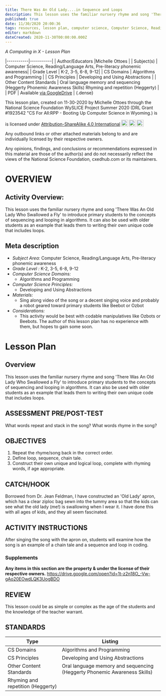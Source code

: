 ```yaml
---
title: There Was An Old Lady....in Sequence and Loops
description: This lesson uses the familiar nursery rhyme and song 'There Was An Old Lady Who Swallowed a Fly' to introduce primary students to the concepts of sequencing and looping in algorithms. It can also be used with older students as an example that leads them to writing their own unique code that includes loops.
published: true
date: 11/30/2020 20:00:36
tags: resources, lesson plan, computer science, Computer Science, Reading/Language Arts, Pre-literacy phonemic awareness 
editor: markdown
dateCreated: 2020-11-30T00:00:00.000Z
---
```

*A Computing in X - Lesson Plan*

|-----------|-----------|
| Author/Educators |Michelle Ottoes |
| Subject(s) | Computer Science, Reading/Language Arts, Pre-literacy phonemic awareness|
| Grade Level | K-2, 3-5, 6-8, 9-12|
| CS Domains | Algorithms and Programming |
| CS Principles | Developing and Using Abstractions |
| Other Content Standards | Oral language memory and sequencing (Heggerty Phonemic Awareness Skills)
Rhyming and repetition (Heggerty) | 
| PDF | Available [via GoogleDrive](https://drive.google.com/open?id=1Pf2CdiOQEQQzinOcsxaVCoE79pOSYuWG) |
{.dense}






This lesson plan, created on 11-30-2020 by Michelle Ottoes through the National Science Foundation WySLICE Project Summer 2020 (DRL Grant #1923542 "CS For All:RPP - Booting Up Computer Science in Wyoming.) is  <p xmlns:cc="http://creativecommons.org/ns#" >  is licensed under <a href="http://creativecommons.org/licenses/by-sa/4.0/?ref=chooser-v1" target="_blank" rel="license noopener noreferrer" style="display:inline-block;">Attribution-ShareAlike 4.0 International<img style="height:22px!important;margin-left:3px;vertical-align:text-bottom;" src="https://mirrors.creativecommons.org/presskit/icons/cc.svg?ref=chooser-v1"><img style="height:22px!important;margin-left:3px;vertical-align:text-bottom;" src="https://mirrors.creativecommons.org/presskit/icons/by.svg?ref=chooser-v1"><img style="height:22px!important;margin-left:3px;vertical-align:text-bottom;" src="https://mirrors.creativecommons.org/presskit/icons/sa.svg?ref=chooser-v1"></a></p>


Any outbound links or other attached materials belong to and are individually licensed by their respective owners. 


Any opinions, findings, and conclusions or recommendations expressed in this material are those of the author(s) and do not necessarily reflect the views of the National Science Foundation, cxedhub.com or its maintainers.


# OVERVIEW
## Activity Overview:  
This lesson uses the familiar nursery rhyme and song 'There Was An Old Lady Who Swallowed a Fly' to introduce primary students to the concepts of sequencing and looping in algorithms. It can also be used with older students as an example that leads them to writing their own unique code that includes loops.
## Meta description
+ *Subject Area:* Computer Science, Reading/Language Arts, Pre-literacy phonemic awareness 
+ *Grade Level :* K-2, 3-5, 6-8, 9-12 
+ *Computer Science Domains:*
   + Algorithms and Programming
+ *Computer Science Principles:*
   + Developing and Using Abstractions
+ *Materials:* 
   + Sing along video of the song or a decent singing voice and probably a robot geared toward primary students like Beebot or Ozbot
+ *Considerations:*
   + This activity would be best with codable manipulatives like Ozbots or Beebots.  The author of this lesson plan has no experience with them, but hopes to gain some soon.


# Lesson Plan
## Overview
This lesson uses the familiar nursery rhyme and song 'There Was An Old Lady Who Swallowed a Fly' to introduce primary students to the concepts of sequencing and looping in algorithms. It can also be used with older students as an example that leads them to writing their own unique code that includes loops.
## ASSESSMENT PRE/POST-TEST
What words repeat and stack in the song?  What words rhyme in the song?
## OBJECTIVES
1.  Repeat the rhyme/song back in the correct order.
2.  Define loop, sequence, chain tale.
3.  Construct their own unique and logical loop, complete with rhyming words, if age appropriate.


## CATCH/HOOK
Borrowed from Dr. Jean Feldman, I have constructed an 'Old Lady' apron, which has a clear ziploc bag sewn into the tummy area so that the kids can see what the old lady (me!) is swallowing when I wear it.  I have done this with all ages of kids, and they all seem fascinated.


## ACTIVITY INSTRUCTIONS
After singing the song with the apron on, students will examine how the song is an example of a chain tale and a sequence and loop in coding.


### Supplements
**Any items in this section are the property & under the license of their respective owners.**
https://drive.google.com/open?id=1t-z2n18O_-Vw-gAo20EOwdLQK3UogBDO




## REVIEW
This lesson could be as simple or complex as the age of the students and the knowledge of the teacher warrant.
## STANDARDS        
| Type | Listing | 
|-----------|-----------|
| CS Domains  | Algorithms and Programming|
| CS Principles   | Developing and Using Abstractions|
| Other Content Standards | Oral language memory and sequencing (Heggerty Phonemic Awareness Skills)
Rhyming and repetition (Heggerty)  |